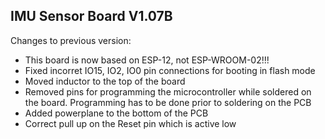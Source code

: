 ## IMU Sensor Board V1.07B

Changes to previous version:

* This board is now based on ESP-12, not ESP-WROOM-02!!!
* Fixed incorret IO15, IO2, IO0 pin connections for booting in flash mode
* Moved inductor to the top of the board
* Removed pins for programming the microcontroller while soldered on the board. Programming has to be done prior to soldering on the PCB
* Added powerplane to the bottom of the PCB
* Correct pull up on the Reset pin which is active low
